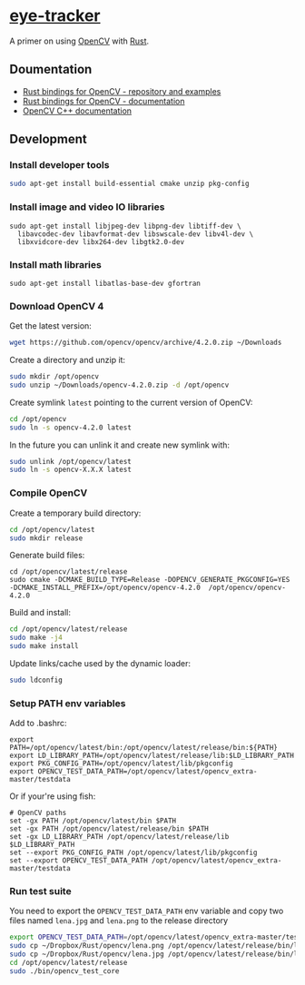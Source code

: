 # [eye-tracker](https://github.com/fbielejec/eye-tracker)

A primer on using [OpenCV](https://opencv.org/opencv-4-0/) with [Rust](https://www.rust-lang.org/).

## Doumentation

- [Rust bindings for OpenCV - repository and examples](https://github.com/twistedfall/opencv-rust/)
- [Rust bindings for OpenCV - documentation](https://docs.rs/opencv/0.33.0/opencv/)
- [OpenCV C++ documentation](https://docs.opencv.org/master/)

## Development

### Install developer tools
```bash
sudo apt-get install build-essential cmake unzip pkg-config
```

### Install image and video IO libraries
```
sudo apt-get install libjpeg-dev libpng-dev libtiff-dev \
  libavcodec-dev libavformat-dev libswscale-dev libv4l-dev \
  libxvidcore-dev libx264-dev libgtk2.0-dev
```

### Install math libraries
```
sudo apt-get install libatlas-base-dev gfortran
```

### Download OpenCV 4
Get the latest version:
```bash
wget https://github.com/opencv/opencv/archive/4.2.0.zip ~/Downloads
```

Create a directory and unzip it:
```bash
sudo mkdir /opt/opencv
sudo unzip ~/Downloads/opencv-4.2.0.zip -d /opt/opencv
```

Create symlink `latest` pointing to the current version of OpenCV:
```bash
cd /opt/opencv
sudo ln -s opencv-4.2.0 latest
```

In the future you can unlink it and create new symlink with:
```bash
sudo unlink /opt/opencv/latest
sudo ln -s opencv-X.X.X latest
```

### Compile OpenCV
Create a temporary build directory:
```bash
cd /opt/opencv/latest
sudo mkdir release
```

Generate build files:
```
cd /opt/opencv/latest/release
sudo cmake -DCMAKE_BUILD_TYPE=Release -DOPENCV_GENERATE_PKGCONFIG=YES -DCMAKE_INSTALL_PREFIX=/opt/opencv/opencv-4.2.0  /opt/opencv/opencv-4.2.0
```

Build and install:
```bash
cd /opt/opencv/latest/release
sudo make -j4
sudo make install
```

Update links/cache used by the dynamic loader:
```bash
sudo ldconfig
```

### Setup PATH env variables
Add to .bashrc:
```
export PATH=/opt/opencv/latest/bin:/opt/opencv/latest/release/bin:${PATH}
export LD_LIBRARY_PATH=/opt/opencv/latest/release/lib:$LD_LIBRARY_PATH
export PKG_CONFIG_PATH=/opt/opencv/latest/lib/pkgconfig
export OPENCV_TEST_DATA_PATH=/opt/opencv/latest/opencv_extra-master/testdata
```

Or if your're using fish:
```fish
# OpenCV paths
set -gx PATH /opt/opencv/latest/bin $PATH
set -gx PATH /opt/opencv/latest/release/bin $PATH
set -gx LD_LIBRARY_PATH /opt/opencv/latest/release/lib $LD_LIBRARY_PATH
set --export PKG_CONFIG_PATH /opt/opencv/latest/lib/pkgconfig
set --export OPENCV_TEST_DATA_PATH /opt/opencv/latest/opencv_extra-master/testdata
```
### Run test suite

You need to export the `OPENCV_TEST_DATA_PATH` env variable and copy two files named `lena.jpg` and `lena.png` to the release directory
```bash
export OPENCV_TEST_DATA_PATH=/opt/opencv/latest/opencv_extra-master/testdata
sudo cp ~/Dropbox/Rust/opencv/lena.png /opt/opencv/latest/release/bin/lena.png
sudo cp ~/Dropbox/Rust/opencv/lena.jpg /opt/opencv/latest/release/bin/lena.jpg
cd /opt/opencv/latest/release
sudo ./bin/opencv_test_core
```
